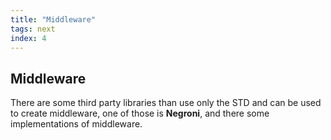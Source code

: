 ```yaml
---
title: "Middleware"
tags: next
index: 4
---
```


## Middleware

There are some third party libraries than use only the STD and can be used to create middleware, one of those is **Negroni**, and there some implementations of middleware.
